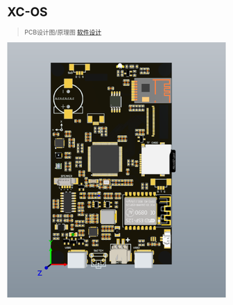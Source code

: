 
# XC-OS
> PCB设计图/原理图
>[软件设计](https://github.com/robojkj/XC-OS)

![image](https://github.com/robojkj/XC-OS-Hardware/blob/master/Images/1.png)



